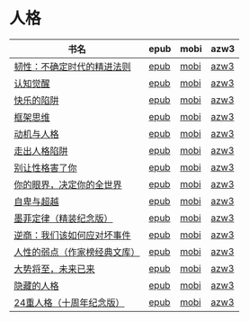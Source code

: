 # 人格

| 书名 | epub | mobi | azw3 |
| --- | --- | --- | --- |
| [韧性：不确定时代的精进法则](http://ct.dalanmei.com/f/31084289-771231012-3367b9) | [epub](http://ct.dalanmei.com/f/31084289-771231012-3367b9) | [mobi](http://ct.dalanmei.com/f/31084289-771246376-15bd9a) | [azw3](http://ct.dalanmei.com/f/31084289-771236200-06235b) |
| [认知觉醒](http://ct.dalanmei.com/f/31084289-771232132-b5a6f7) | [epub](http://ct.dalanmei.com/f/31084289-771232132-b5a6f7) | [mobi](http://ct.dalanmei.com/f/31084289-771247196-d72f9c) | [azw3](http://ct.dalanmei.com/f/31084289-771240218-667379) |
| [快乐的陷阱](http://ct.dalanmei.com/f/31084289-771232162-6d279e) | [epub](http://ct.dalanmei.com/f/31084289-771232162-6d279e) | [mobi](http://ct.dalanmei.com/f/31084289-771247224-db1f6c) | [azw3](http://ct.dalanmei.com/f/31084289-771240243-9b8cd6) |
| [框架思维](http://ct.dalanmei.com/f/31084289-599493676-46f092) | [epub](http://ct.dalanmei.com/f/31084289-599493676-46f092) | [mobi](http://ct.dalanmei.com/f/31084289-599506068-e8b438) | [azw3](http://ct.dalanmei.com/f/31084289-599504894-6d462d) |
| [动机与人格](http://ct.dalanmei.com/f/31084289-570172868-86b0d1) | [epub](http://ct.dalanmei.com/f/31084289-570172868-86b0d1) | [mobi](http://ct.dalanmei.com/f/31084289-570297090-ebf052) | [azw3](http://ct.dalanmei.com/f/31084289-570365175-f5b27f) |
| [走出人格陷阱](http://ct.dalanmei.com/f/31084289-571729011-229c01) | [epub](http://ct.dalanmei.com/f/31084289-571729011-229c01) | [mobi](http://ct.dalanmei.com/f/31084289-572085040-732030) | [azw3](http://ct.dalanmei.com/f/31084289-572112312-4e1365) |
| [别让性格害了你](http://ct.dalanmei.com/f/31084289-571717231-0b1e21) | [epub](http://ct.dalanmei.com/f/31084289-571717231-0b1e21) | [mobi](http://ct.dalanmei.com/f/31084289-572113763-d023cb) | [azw3](http://ct.dalanmei.com/f/31084289-572120825-f70114) |
| [你的眼界，决定你的全世界](http://ct.dalanmei.com/f/31084289-571559030-fe94f4) | [epub](http://ct.dalanmei.com/f/31084289-571559030-fe94f4) | [mobi](http://ct.dalanmei.com/f/31084289-571919738-d89bc4) | [azw3](http://ct.dalanmei.com/f/31084289-572211422-f2bfe7) |
| [自卑与超越](http://ct.dalanmei.com/f/31084289-571559068-8976a4) | [epub](http://ct.dalanmei.com/f/31084289-571559068-8976a4) | [mobi](http://ct.dalanmei.com/f/31084289-571919796-89d872) | [azw3](http://ct.dalanmei.com/f/31084289-572211436-2c987f) |
| [墨菲定律（精装纪念版）](http://ct.dalanmei.com/f/31084289-571500429-2dbf36) | [epub](http://ct.dalanmei.com/f/31084289-571500429-2dbf36) | [mobi](http://ct.dalanmei.com/f/31084289-571775156-17669f) | [azw3](http://ct.dalanmei.com/f/31084289-571920022-90d4b9) |
| [逆商：我们该如何应对坏事件](http://ct.dalanmei.com/f/31084289-571501851-c92215) | [epub](http://ct.dalanmei.com/f/31084289-571501851-c92215) | [mobi](http://ct.dalanmei.com/f/31084289-571775368-48451c) | [azw3](http://ct.dalanmei.com/f/31084289-571920318-841125) |
| [人性的弱点（作家榜经典文库）](http://ct.dalanmei.com/f/31084289-571531264-c91892) | [epub](http://ct.dalanmei.com/f/31084289-571531264-c91892) | [mobi](http://ct.dalanmei.com/f/31084289-571797680-1e36f0) | [azw3](http://ct.dalanmei.com/f/31084289-571988349-03616f) |
| [大势将至，未来已来](http://ct.dalanmei.com/f/31084289-571541083-90abf6) | [epub](http://ct.dalanmei.com/f/31084289-571541083-90abf6) | [mobi](http://ct.dalanmei.com/f/31084289-571808858-dc4888) | [azw3](http://ct.dalanmei.com/f/31084289-572010072-eb9371) |
| [隐藏的人格](http://ct.dalanmei.com/f/31084289-571547461-bf8f27) | [epub](http://ct.dalanmei.com/f/31084289-571547461-bf8f27) | [mobi](http://ct.dalanmei.com/f/31084289-571816224-29935b) | [azw3](http://ct.dalanmei.com/f/31084289-572053046-4ce9db) |
| [24重人格（十周年纪念版）](http://ct.dalanmei.com/f/31084289-571452014-95fd1b) | [epub](http://ct.dalanmei.com/f/31084289-571452014-95fd1b) | [mobi](http://ct.dalanmei.com/f/31084289-571785876-30b228) | [azw3](http://ct.dalanmei.com/f/31084289-571885558-0c647e) |
